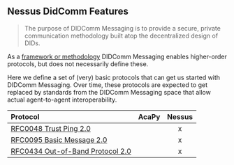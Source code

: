 ## Nessus DidComm Features

> The purpose of DIDComm Messaging is to provide a secure, private communication methodology built atop the decentralized design of DIDs.

As a [framework or methodology][dcv2-purpose] DIDComm Messaging enables higher-order protocols, but does not necessarily define these.

Here we define a set of (very) basic protocols that can get us started with DIDComm Messaging. Over time, these protocols are 
expected to get replaced by standards from the DIDComm Messaging space that allow actual agent-to-agent interoperability.

| Protocol                                       | AcaPy | Nessus |
|:-----------------------------------------------|:-----:|:------:|
| [RFC0048 Trust Ping 2.0][rfc0048v2]            |       |   x    |
| [RFC0095 Basic Message 2.0][rfc0095v2]         |       |   x    |
| [RFC0434 Out-of-Band Protocol 2.0][rfc0434v2]  |       |   x    |

[dcv2-purpose]: https://identity.foundation/didcomm-messaging/spec/#purpose-and-scope
[rfc0048v2]: 0048-trust-ping
[rfc0095v2]: 0095-basic-message
[rfc0434v2]: 0434-oob-invitation